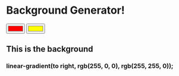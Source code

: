 <!DOCTYPE html>
<html>
<head>
	<title>Gradient Background</title>
	<link rel="stylesheet" type="text/css" href="style.css">
</head>
<body id="gradient">
	<h1>Background Generator!</h1>
	<input class="color1" type="color" name="color1" value="#ff0000">
	<input class="color2" type="color" name="color2" value="#ffff00">
	<h2>This is the background</h2>
	<h3>linear-gradient(to right, rgb(255, 0, 0), rgb(255, 255, 0));</h3>
	<script type="text/javascript" src="bundle.js"></script>
</body>
</html>
